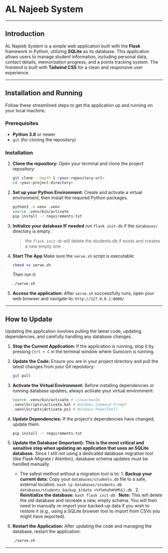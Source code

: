 # AL Najeeb System

---

## Introduction

AL Najeeb System is a simple web application built with the **Flask** framework in Python, utilizing **SQLite** as its database. This application allows users to manage student information, including personal data, contact details, memorization progress, and a points tracking system. The frontend is built with **Tailwind CSS** for a clean and responsive user experience.

---

## Installation and Running

Follow these streamlined steps to get the application up and running on your local machine.

### Prerequisites

* **Python 3.8** or newer
* `git` (for cloning the repository)

### Installation

1.  **Clone the repository:**
    Open your terminal and clone the project repository:
    ```bash
    git clone --depth 1 <your-repository-url>
    cd <your-project-directory>
    ```

2.  **Set up your Python Environment:**
    Create and activate a virtual environment, then install the required Python packages.
    ```bash
    python3 -m venv .venv
    source .venv/bin/activate
    pip install -r requirements.txt
    ```

3.  **Initialize your database IF needed**
    run `flask init-db` if the `databases/` directory is empty .
    > the `flask init-db` will delete the students.db if exists and creates a new empty one .

4.  **Start The App**
    Make sure the `serve.sh` script is executable:
    ```bash
    chmod +x serve.sh
    ```
    Then run it:
    ```bash
    ./serve.sh
    ```

5.  **Access the application:**
    After `serve.sh` successfully runs, open your web browser and navigate to:
    `http://127.0.0.1:8000/`

---

## How to Update

Updating the application involves pulling the latest code, updating dependencies, and carefully handling any database changes.

1.  **Stop the Current Application:**
    If the application is running, stop it by pressing `Ctrl + C` in the terminal window where Gunicorn is running.

2.  **Update the Code:**
    Ensure you are in your project directory and pull the latest changes from your Git repository:
    ```bash
    git pull
    ```

3.  **Activate the Virtual Environment:**
    Before installing dependencies or running database updates, always activate your virtual environment:
    ```bash
    source .venv/bin/activate # Linux/macOS
    .venv\Scripts\activate.bat # Windows Command Prompt
    .venv\Scripts\Activate.ps1 # Windows PowerShell
    ```

4.  **Update Dependencies:**
    If the project's dependencies have changed, update them.
    ```bash
    pip install -r requirements.txt 
    ```

5.  **Update the Database (Important):**
    **This is the most critical and sensitive step when updating an application that uses an SQLite database.**
    Since I still not using a dedicated database migration tool (like Flask-Migrate / Alembic), database schema updates must be handled manually.
    * The safest method without a migration tool is to:
            1.  **Backup your current data:** Copy your `databases/students.db` file to a safe, external location.
                ```bash
                cp databases/students.db databases/students_backup_$(date +%Y%m%d%H%M%S).db
                ```
            2.  **Reinitialize the database:**
                ```bash
                flask init-db
                ```
                **Note:** This will delete the old database and recreate a new, empty schema. You will then need to manually re-import your backed-up data if you wish to restore it (e.g., using a SQLite browser tool to import from CSVs you might have exported).

6.  **Restart the Application:**
    After updating the code and managing the database, restart the application:
    ```bash
    ./serve.sh
    ```
---
